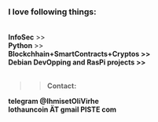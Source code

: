 <h3>I love following things:</h3><br>
<b>InfoSec</b> >><br> <b>Python</b> >><br> <b>Blockchhain+SmartContracts+Cryptos >><br> <b>Debian DevOpping and RasPi projects</b> >><br>


<br>

>>Contact:
 
<b>telegram</b> @IhmisetOliVirhe<br>
lothauncoin ÄT gmail PISTE com


